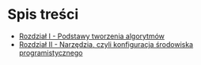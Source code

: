 # Spis treści

* [Rozdział I - Podstawy tworzenia algorytmów](http://skrypt-TI.github.io/1.html)
* [Rozdział II - Narzędzia, czyli konfiguracja środowiska programistycznego](http://skrypt-TI.github.io/2.html)

